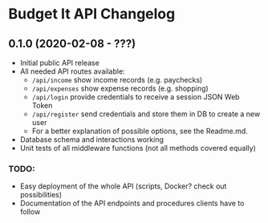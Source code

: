 # Budget It API Changelog

## 0.1.0 (2020-02-08 - ???)
* Initial public API release
* All needed API routes available:
  * `/api/income` show income records (e.g. paychecks)
  * `/api/expenses` show expense records (e.g. shopping)
  * `/api/login` provide credentials to receive a session JSON Web Token
  * `/api/register` send credentials and store them in DB to create a new user
  * For a better explanation of possible options, see the Readme.md.
* Database schema and interactions working
* Unit tests of all middleware functions (not all methods covered equally)

### TODO:
* Easy deployment of the whole API (scripts, Docker? check out possibilities)
* Documentation of the API endpoints and procedures clients have to follow
